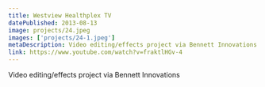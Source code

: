 ```yaml
---
title: Westview Healthplex TV
datePublished: 2013-08-13
image: projects/24.jpeg
images: ['projects/24-1.jpeg']
metaDescription: Video editing/effects project via Bennett Innovations
link: https://www.youtube.com/watch?v=fraktlHGv-4
---
```

Video editing/effects project via Bennett Innovations
